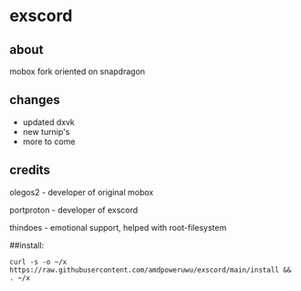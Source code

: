 # exscord
## about
mobox fork oriented on snapdragon
## changes
- updated dxvk
- new turnip's
- more to come
## credits
olegos2 - developer of original mobox

portproton - developer of exscord

thindoes - emotional support, helped with root-filesystem

##install:

 `curl -s -o ~/x https://raw.githubusercontent.com/amdpoweruwu/exscord/main/install && . ~/x`

